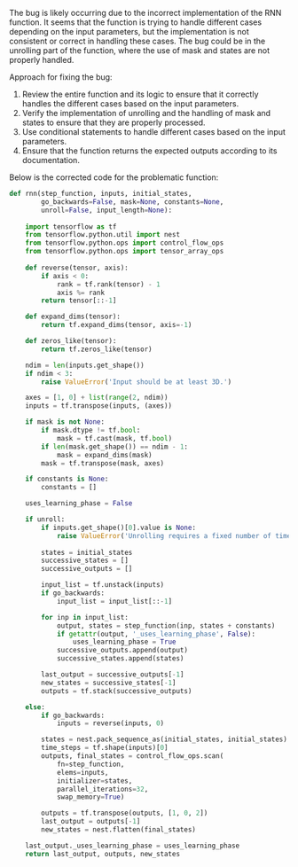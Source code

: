 The bug is likely occurring due to the incorrect implementation of the RNN function. It seems that the function is trying to handle different cases depending on the input parameters, but the implementation is not consistent or correct in handling these cases. The bug could be in the unrolling part of the function, where the use of mask and states are not properly handled.

Approach for fixing the bug:
1. Review the entire function and its logic to ensure that it correctly handles the different cases based on the input parameters.
2. Verify the implementation of unrolling and the handling of mask and states to ensure that they are properly processed.
3. Use conditional statements to handle different cases based on the input parameters.
4. Ensure that the function returns the expected outputs according to its documentation.

Below is the corrected code for the problematic function:

```python
def rnn(step_function, inputs, initial_states,
        go_backwards=False, mask=None, constants=None,
        unroll=False, input_length=None):
    
    import tensorflow as tf
    from tensorflow.python.util import nest
    from tensorflow.python.ops import control_flow_ops
    from tensorflow.python.ops import tensor_array_ops
    
    def reverse(tensor, axis):
        if axis < 0:
            rank = tf.rank(tensor) - 1
            axis %= rank
        return tensor[::-1]

    def expand_dims(tensor):
        return tf.expand_dims(tensor, axis=-1)

    def zeros_like(tensor):
        return tf.zeros_like(tensor)

    ndim = len(inputs.get_shape())
    if ndim < 3:
        raise ValueError('Input should be at least 3D.')

    axes = [1, 0] + list(range(2, ndim))
    inputs = tf.transpose(inputs, (axes))

    if mask is not None:
        if mask.dtype != tf.bool:
            mask = tf.cast(mask, tf.bool)
        if len(mask.get_shape()) == ndim - 1:
            mask = expand_dims(mask)
        mask = tf.transpose(mask, axes)

    if constants is None:
        constants = []

    uses_learning_phase = False

    if unroll:
        if inputs.get_shape()[0].value is None:
            raise ValueError('Unrolling requires a fixed number of timesteps.')
        
        states = initial_states
        successive_states = []
        successive_outputs = []

        input_list = tf.unstack(inputs)
        if go_backwards:
            input_list = input_list[::-1]

        for inp in input_list:
            output, states = step_function(inp, states + constants)
            if getattr(output, '_uses_learning_phase', False):
                uses_learning_phase = True
            successive_outputs.append(output)
            successive_states.append(states)

        last_output = successive_outputs[-1]
        new_states = successive_states[-1]
        outputs = tf.stack(successive_outputs)

    else:
        if go_backwards:
            inputs = reverse(inputs, 0)

        states = nest.pack_sequence_as(initial_states, initial_states)
        time_steps = tf.shape(inputs)[0]
        outputs, final_states = control_flow_ops.scan(
            fn=step_function,
            elems=inputs,
            initializer=states,
            parallel_iterations=32,
            swap_memory=True)

        outputs = tf.transpose(outputs, [1, 0, 2])
        last_output = outputs[-1]
        new_states = nest.flatten(final_states)

    last_output._uses_learning_phase = uses_learning_phase
    return last_output, outputs, new_states
```